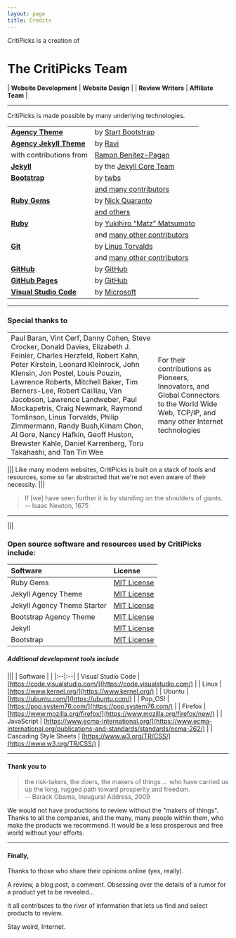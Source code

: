 ```yaml
---
layout: page
title: Credits
---
```




 CritiPicks is a creation of

# The CritiPicks Team

| **Website Development** | **Website Design** |
| **Review Writers** | **Affiliate Team** |

_______________

 CritiPicks is made possible by many underlying technologies.

|||
|:--|:--|
| [**Agency Theme**](https://github.com/startbootstrap/startbootstrap-agency) 	| by [Start Bootstrap](https://startbootstrap.com/theme/agency) |
| [**Agency Jekyll Theme**](https://github.com/raviriley/agency-jekyll-theme) | by [Ravi](https://github.com/raviriley) 
| with contributions from | [Ramon Benitez-Pagan](https://github.com/rbenitezpagan) | [MiUPRB Web Services](https://github.com/miuprb)| [Sergey Morozov](https://github.com/morozgrafix) | [Miroslav Suchý](https://github.com/xsuchy) | [Michael Currin](https://github.com/MichaelCurrin) | [bkfirmen](https://github.com/bkfirmen) | [Zhang Xiawei](https://github.com/shou1dwe) | and [Brian](https://github.com/bheithaus) |
| [**Jekyll**](https://jekyllrb.com/) | by the [Jekyll Core Team](https://jekyllrb.com/team/) |
| [**Bootstrap**](https://getbootstrap.com/) | by  [twbs](https://github.com/twbs) |
|| [and many contributors](https://github.com/twbs/bootstrap/graphs/contributors) |
| [**Ruby Gems**](https://rubygems.org/) | by [Nick Quaranto](https://rubygems.org/pages/about) |
|| [and others](https://rubygems.org/pages/about) |
| [**Ruby**](https://www.ruby-lang.org/en/) | by [Yukihiro “Matz” Matsumoto](http://www.rubyist.net/~matz/) |
|| and [many other contributors](https://github.com/ruby/ruby/graphs/contributors) |
| [**Git**](https://git-scm.com/) | by [Linus Torvalds](https://en.wikipedia.org/wiki/Linus_Torvalds) |
|| and [many other contributors](https://github.com/git/git/graphs/contributors) |
| [**GitHub**](https://github.com/) | by [GitHub](https://github.com/about/leadership) |
| [**GitHub Pages**](https://pages.github.com/) | by [GitHub](https://github.com/about/leadership) |
| [**Visual Studio Code**](https://code.visualstudio.com/) | by [Microsoft](https://www.microsoft.com/) |


__________________

### Special thanks to 

|||
|:--|:--|
| Paul Baran, Vint Cerf, Danny Cohen, Steve Crocker, Donald Davies, Elizabeth J. Feinler, Charles Herzfeld, Robert Kahn, Peter Kirstein, Leonard Kleinrock, John Klensin, Jon Postel, Louis Pouzin, Lawrence Roberts, Mitchell Baker, Tim Berners-Lee, Robert Cailliau, Van Jacobson, Lawrence Landweber, Paul Mockapetris, Craig Newmark, Raymond Tomlinson, Linus Torvalds, Philip Zimmermann, Randy Bush,Kilnam Chon, Al Gore, Nancy Hafkin, Geoff Huston, Brewster Kahle, Daniel Karrenberg, Toru Takahashi, and Tan Tin Wee | For their contributions as Pioneers, Innovators, and Global Connectors to the World Wide Web, TCP/IP, and many other Internet technologies  |

|||
Like many modern websites, CritiPicks is built on a stack of tools and resources, some so far abstracted that we're not even aware of their necessity.
|||
> If [we] have seen further it is by standing on the shoulders of giants.<br>
> -- Isaac Newton, 1675
__________________

|||
### Open source software and resources used by CritiPicks include:

| Software | License |
|:--|:--|
| Ruby Gems | [MIT License](https://github.com/rubygems/rubygems.org/blob/master/MIT-LICENSE) |
| Jekyll Agency Theme | [MIT License](https://github.com/raviriley/agency-jekyll-theme/blob/master/LICENSE.txt) |
| Jekyll Agency Theme Starter | [MIT License](https://github.com/raviriley/agency-jekyll-theme-starter/blob/master/LICENSE) |
| Bootstrap Agency Theme | [MIT License](https://github.com/StartBootstrap/startbootstrap-agency/blob/master/LICENSE)
| Jekyll | [MIT License](https://github.com/jekyll/jekyll/blob/master/LICENSE) |
| Bootstrap | [MIT License](https://github.com/twbs/bootstrap/blob/main/LICENSE) |


##### Additional development tools include
|||
| Software | |
|:--|:--|
| Visual Studio Code | [https://code.visualstudio.com/](https://code.visualstudio.com/) | 
| Linux | [https://www.kernel.org/](https://www.kernel.org/) |
| Ubuntu | [https://ubuntu.com/](https://ubuntu.com/) |
| Pop_OS! | [https://pop.system76.com/](https://pop.system76.com/) |
| Firefox | [https://www.mozilla.org/firefox/](https://www.mozilla.org/firefox/new/) |
| JavaScript | [https://www.ecma-international.org/](https://www.ecma-international.org/publications-and-standards/standards/ecma-262/) |
| Cascading Style Sheets | [https://www.w3.org/TR/CSS/](https://www.w3.org/TR/CSS/) |

_____________


#### Thank you to

> the risk-takers, the doers, the makers of things ... who have carried us up the long, rugged path toward prosperity and freedom.<br>
> -- Barack Obama, Inaugural Address, 2009

We would not have productions to review without the "makers of things". Thanks to all the companies, and the many, many people within them, who make the products we recommend. It would be a less prosperous and free world without your efforts.


____________________


#### Finally,

Thanks to those who share their opinions online (yes, really).

A review, a blog post, a comment. Obsessing over the details of a rumor for a product yet to be revealed...

It all contributes to the river of information that lets us find and select products to review.

Stay weird, Internet.

